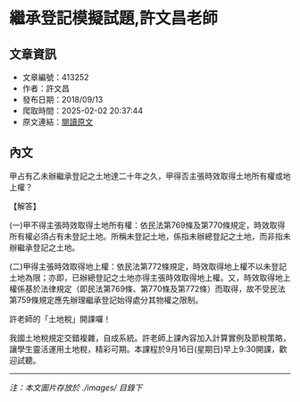 # 繼承登記模擬試題,許文昌老師

## 文章資訊
- 文章編號：413252
- 作者：許文昌
- 發布日期：2018/09/13
- 爬取時間：2025-02-02 20:37:44
- 原文連結：[閱讀原文](https://real-estate.get.com.tw/Columns/detail.aspx?no=413252)

## 內文
甲占有乙未辦繼承登記之土地達二十年之久，甲得否主張時效取得土地所有權或地上權？

【解答】

(一)甲不得主張時效取得土地所有權：依民法第769條及第770條規定，時效取得所有權必須占有未登記土地。所稱未登記土地，係指未辦總登記之土地，而非指未辦繼承登記之土地。

(二)甲得主張時效取得地上權：依民法第772條規定，時效取得地上權不以未登記土地為限；亦即，已辦總登記之土地亦得主張時效取得地上權。又，時效取得地上權係基於法律規定（即民法第769條、第770條及第772條）而取得，故不受民法第759條規定應先辦理繼承登記始得處分其物權之限制。

許老師的「土地稅」開課囉！

我國土地稅規定交錯複雜，自成系統。許老師上課內容加入計算實例及節稅策略，讓學生靈活運用土地稅，精彩可期。本課程於9月16日(星期日)早上9:30開課，歡迎試聽。

---
*注：本文圖片存放於 ./images/ 目錄下*
